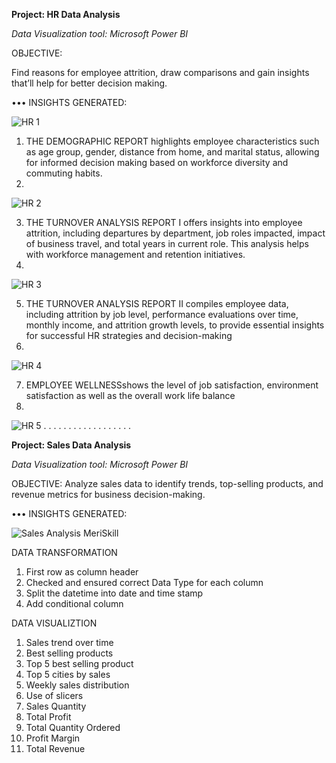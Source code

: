 **Project: HR Data Analysis**

*Data Visualization tool: Microsoft Power BI*

OBJECTIVE:

Find reasons for employee attrition, draw comparisons and gain insights that’ll help for better decision making.

••• INSIGHTS GENERATED:

![HR 1](https://github.com/Monday-Ochedi/MeriSKILL-PROJECTS/assets/158220466/f9cde581-4ba0-40a9-9548-91cd24f07718)

1. THE DEMOGRAPHIC REPORT highlights employee characteristics such as age group, gender, distance from home, and marital status, allowing for informed decision making based on workforce diversity and commuting habits.
2. 
![HR 2](https://github.com/Monday-Ochedi/MeriSKILL-PROJECTS/assets/158220466/23ad32ca-68a7-4741-827e-95b6e636acbe)

3. THE TURNOVER ANALYSIS REPORT I offers insights into employee attrition, including departures by department, job roles impacted, impact of business travel, and total years in current role. This analysis helps with workforce management and retention initiatives.
4. 
![HR 3](https://github.com/Monday-Ochedi/MeriSKILL-PROJECTS/assets/158220466/00b25806-a399-4b83-ba16-1a437b27dd67)

5. THE TURNOVER ANALYSIS REPORT II compiles employee data, including attrition by job level, performance evaluations over time, monthly income, and attrition growth levels, to provide essential insights for successful HR strategies and decision-making
6. 
![HR 4](https://github.com/Monday-Ochedi/MeriSKILL-PROJECTS/assets/158220466/90fda5c7-226b-4835-adac-9213565147ac)

7. EMPLOYEE WELLNESSshows the level of job satisfaction, environment satisfaction as well as the overall work life balance
8. 
![HR 5](https://github.com/Monday-Ochedi/MeriSKILL-PROJECTS/assets/158220466/bad8caa4-4081-48a9-bc0f-a115ec930a44)
.
.
.
.
.
.
.
.
.
.
.
.
.
.
.
.
.
.


**Project: Sales Data Analysis**

*Data Visualization tool: Microsoft Power BI*

OBJECTIVE:
Analyze sales data to identify trends, top-selling products, and revenue metrics for business decision-making.

••• INSIGHTS GENERATED:

![Sales Analysis MeriSkill](https://github.com/Monday-Ochedi/MeriSKILL-PROJECTS/assets/158220466/fc3d05da-b6c7-429d-b99b-99cb1300f334)


DATA TRANSFORMATION

1. First row as column header
2. Checked and ensured correct Data Type for each column
3. Split the datetime into date and time stamp
4. Add conditional column

DATA VISUALIZTION

1. Sales trend over time
2. Best selling products
3. Top 5 best selling product 
4. Top 5 cities by sales
5. Weekly sales distribution 
6. Use of slicers
7. Sales Quantity
8. Total Profit
9. Total Quantity Ordered
10. Profit Margin
11. Total Revenue
